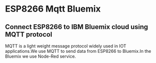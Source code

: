 # ESP8266 Mqtt Bluemix
## Connect ESP8266 to IBM Bluemix cloud using MQTT protocol
MQTT is a light weight message protocol widely used in IOT applications.We use MQTT to send data from ESP8266 to Bluemix.In the Bluemix we use Node-Red service.
